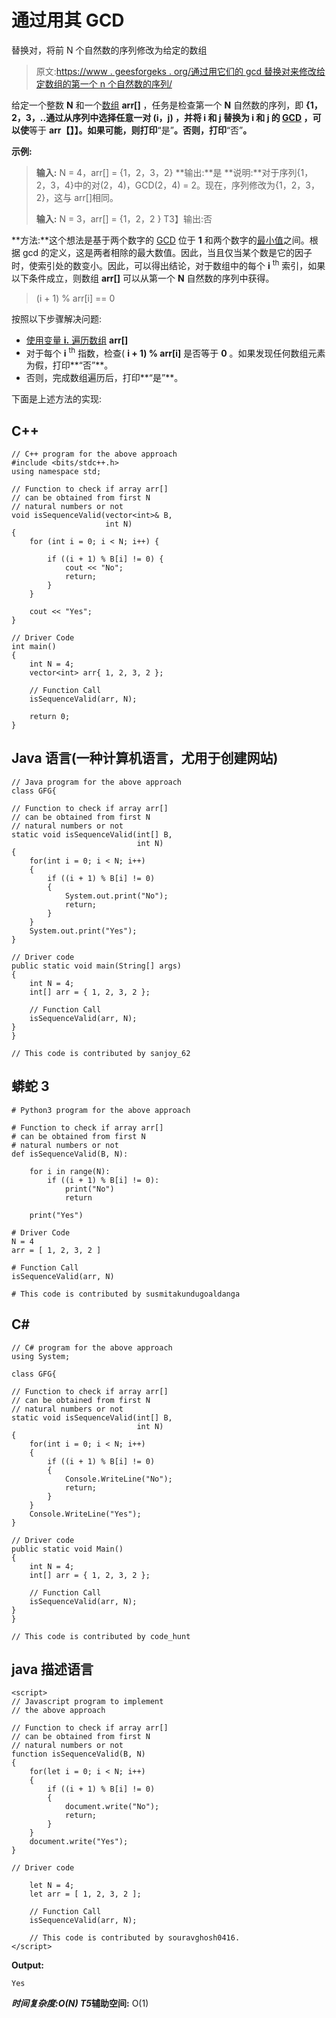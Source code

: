 # 通过用其 GCD

替换对，将前 N 个自然数的序列修改为给定的数组

> 原文:[https://www . geesforgeks . org/通过用它们的 gcd 替换对来修改给定数组的第一个 n 个自然数的序列/](https://www.geeksforgeeks.org/modify-sequence-of-first-n-natural-numbers-to-a-given-array-by-replacing-pairs-with-their-gcd/)

给定一个整数 **N** 和一个[数组](https://www.geeksforgeeks.org/introduction-to-arrays/) **arr[]** ，任务是检查第一个 **N** 自然数的序列，即 **{1，2，3，..通过从序列中选择任意一对 **(i，j)** ，并将 **i** 和 **j** 替换为 **i** 和 **j** 的 [GCD](https://www.geeksforgeeks.org/basic-and-extended-euclidean-algorithms/) ，可以使**等于 **arr【】】。如果可能，则打印**“是”**。否则，打印**“否”**。**

**示例:**

> **输入:** N = 4，arr[] = {1，2，3，2}
> **输出:**是
> **说明:**对于序列{1，2，3，4}中的对(2，4)，GCD(2，4) = 2。现在，序列修改为{1，2，3，2}，这与 arr[]相同。
> 
> **输入:** N = 3，arr[] = {1，2，2 }
> T3】输出:否

**方法:**这个想法是基于两个数字的 [GCD](https://www.geeksforgeeks.org/c-program-find-gcd-hcf-two-numbers/) 位于 **1** 和两个数字的[最小值](https://www.geeksforgeeks.org/find-maximum-and-minimum-of-two-numbers-using-absolute-function/)之间。根据 gcd 的定义，这是两者相除的最大数值。因此，当且仅当某个数是它的因子时，使索引处的数变小。因此，可以得出结论，对于数组中的每个 **i** <sup>th</sup> 索引，如果以下条件成立，则数组 **arr[]** 可以从第一个 **N** 自然数的序列中获得。

> (i + 1) % arr[i] == 0

按照以下步骤解决问题:

*   [使用变量 **i.** 遍历数组](https://www.geeksforgeeks.org/c-program-to-traverse-an-array/) **arr[]**
*   对于每个 **i** <sup>th</sup> 指数，检查( **i + 1) % arr[i]** 是否等于 **0** 。如果发现任何数组元素为假，打印**“否”**。
*   否则，完成数组遍历后，打印**“是”**。

下面是上述方法的实现:

## C++

```
// C++ program for the above approach
#include <bits/stdc++.h>
using namespace std;

// Function to check if array arr[]
// can be obtained from first N
// natural numbers or not
void isSequenceValid(vector<int>& B,
                     int N)
{
    for (int i = 0; i < N; i++) {

        if ((i + 1) % B[i] != 0) {
            cout << "No";
            return;
        }
    }

    cout << "Yes";
}

// Driver Code
int main()
{
    int N = 4;
    vector<int> arr{ 1, 2, 3, 2 };

    // Function Call
    isSequenceValid(arr, N);

    return 0;
}
```

## Java 语言(一种计算机语言，尤用于创建网站)

```
// Java program for the above approach
class GFG{

// Function to check if array arr[]
// can be obtained from first N
// natural numbers or not
static void isSequenceValid(int[] B,
                            int N)
{
    for(int i = 0; i < N; i++)
    {
        if ((i + 1) % B[i] != 0)
        {
            System.out.print("No");
            return;
        }
    }
    System.out.print("Yes");
}

// Driver code
public static void main(String[] args)
{
    int N = 4;
    int[] arr = { 1, 2, 3, 2 };

    // Function Call
    isSequenceValid(arr, N);
}
}

// This code is contributed by sanjoy_62
```

## 蟒蛇 3

```
# Python3 program for the above approach

# Function to check if array arr[]
# can be obtained from first N
# natural numbers or not
def isSequenceValid(B, N):

    for i in range(N):
        if ((i + 1) % B[i] != 0):
            print("No")
            return

    print("Yes")

# Driver Code
N = 4
arr = [ 1, 2, 3, 2 ]

# Function Call
isSequenceValid(arr, N)

# This code is contributed by susmitakundugoaldanga
```

## C#

```
// C# program for the above approach
using System;

class GFG{

// Function to check if array arr[]
// can be obtained from first N
// natural numbers or not
static void isSequenceValid(int[] B,
                            int N)
{
    for(int i = 0; i < N; i++)
    {
        if ((i + 1) % B[i] != 0)
        {
            Console.WriteLine("No");
            return;
        }
    }
    Console.WriteLine("Yes");
}

// Driver code
public static void Main()
{
    int N = 4;
    int[] arr = { 1, 2, 3, 2 };

    // Function Call
    isSequenceValid(arr, N);
}
}

// This code is contributed by code_hunt
```

## java 描述语言

```
<script>
// Javascript program to implement
// the above approach

// Function to check if array arr[]
// can be obtained from first N
// natural numbers or not
function isSequenceValid(B, N)
{
    for(let i = 0; i < N; i++)
    {
        if ((i + 1) % B[i] != 0)
        {
            document.write("No");
            return;
        }
    }
    document.write("Yes");
}

// Driver code

    let N = 4;
    let arr = [ 1, 2, 3, 2 ];

    // Function Call
    isSequenceValid(arr, N);

    // This code is contributed by souravghosh0416.
</script>
```

**Output:** 

```
Yes
```

***时间复杂度:**O(N)*
T5**辅助空间:** O(1)